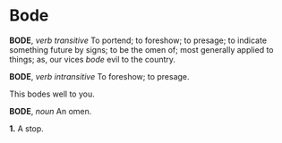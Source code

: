 # Bode

**BODE**, _verb transitive_ To portend; to foreshow; to presage; to indicate something future by signs; to be the omen of; most generally applied to things; as, our vices _bode_ evil to the country.

**BODE**, _verb intransitive_ To foreshow; to presage.

This bodes well to you.

**BODE**, _noun_ An omen.

**1.** A stop.
